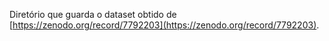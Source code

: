 Diretório que guarda o dataset obtido de [https://zenodo.org/record/7792203](https://zenodo.org/record/7792203).